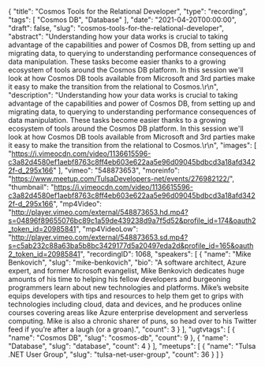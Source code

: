 {
  "title": "Cosmos Tools for the Relational Developer",
  "type": "recording",
  "tags": [
    "Cosmos DB",
    "Database"
  ],
  "date": "2021-04-20T00:00:00",
  "draft": false,
  "slug": "cosmos-tools-for-the-relational-developer",
  "abstract": "Understanding how your data works is crucial to taking advantage of the capabilities and power of Cosmos DB, from setting up and migrating data, to querying to understanding performance consequences of data manipulation. These tasks become easier thanks to a growing ecosystem of tools around the Cosmos DB platform. In this session we'll look at how Cosmos DB tools available from Microsoft and 3rd parties make it easy to make the transition from the relational to Cosmos.\r\n",
  "description": "Understanding how your data works is crucial to taking advantage of the capabilities and power of Cosmos DB, from setting up and migrating data, to querying to understanding performance consequences of data manipulation. These tasks become easier thanks to a growing ecosystem of tools around the Cosmos DB platform. In this session we'll look at how Cosmos DB tools available from Microsoft and 3rd parties make it easy to make the transition from the relational to Cosmos.\r\n",
  "images": [
    "https://i.vimeocdn.com/video/1136615596-c3a82d4580ef1aebf8763c8ff4eb603e622aa5e96d09045bdbcd3a18afd3422f-d_295x166"
  ],
  "vimeo": "548873653",
  "moreinfo": "https://www.meetup.com/TulsaDevelopers-net/events/276982122/",
  "thumbnail": "https://i.vimeocdn.com/video/1136615596-c3a82d4580ef1aebf8763c8ff4eb603e622aa5e96d09045bdbcd3a18afd3422f-d_295x166",
  "mp4Video": "http://player.vimeo.com/external/548873653.hd.mp4?s=04896f89655076bc89c1a59de439238d9a7f5d52&profile_id=174&oauth2_token_id=20985841",
  "mp4VideoLow": "http://player.vimeo.com/external/548873653.sd.mp4?s=c5ab232c88a63ba5b8bc3429177d5a20497eda2d&profile_id=165&oauth2_token_id=20985841",
  "recordingID": 1068,
  "speakers": [
    {
      "name": "Mike Benkovich",
      "slug": "mike-benkovich",
      "bio": "A software architect, Azure expert, and former Microsoft evangelist, Mike Benkovich dedicates huge amounts of his time to helping his fellow developers and burgeoning programmers learn about new technologies and platforms. Mike’s website equips developers with tips and resources to help them get to grips with technologies including cloud, data and devices, and he produces online courses covering areas like Azure enterprise development and serverless computing. Mike is also a chronic sharer of puns, so head over to his Twitter feed if you’re after a laugh (or a groan).",
      "count": 3
    }
  ],
  "ugtvtags": [
    {
      "name": "Cosmos DB",
      "slug": "cosmos-db",
      "count": 9
    },
    {
      "name": "Database",
      "slug": "database",
      "count": 4
    }
  ],
  "meetups": [
    {
      "name": "Tulsa .NET User Group",
      "slug": "tulsa-net-user-group",
      "count": 36
    }
  ]
}